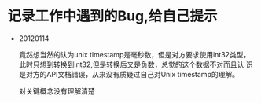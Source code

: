 # 记录工作中遇到的Bug,给自己提示

  * 20120114
  
    竟然想当然的认为unix timestamp是毫秒数，但是对方要求使用int32类型，
    此时只想到转换到int32,但是转换后又是负数，总觉的这个数据不对而且认
    识是对方的API文档错误，从来没有质疑过自己对Unix timestamp的理解。
    
    对关键概念没有理解清楚
